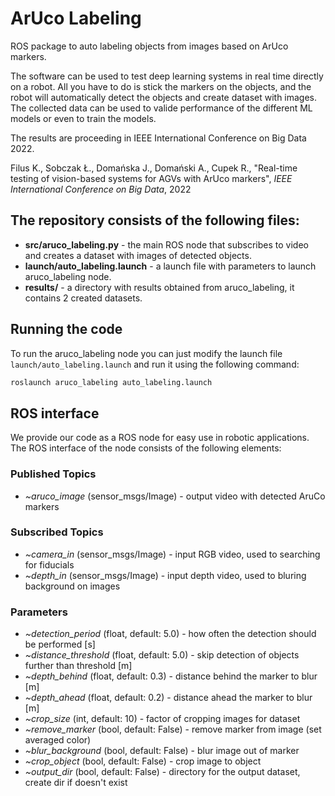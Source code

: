 # ArUco Labeling

ROS package to auto labeling objects from images based on ArUco markers.

The software can be used to test deep learning systems in real time directly on a robot. All you have to do is stick the markers on the objects, and the robot will automatically detect the objects and create dataset with images. The collected data can be used to valide performance of the different ML models or even to train the models. 

The results are proceeding in IEEE International Conference on Big Data 2022.

Filus K., Sobczak Ł., Domańska J., Domański A., Cupek R., "Real-time testing of vision-based systems for AGVs with ArUco markers", _IEEE International Conference on Big Data_, 2022

## The repository consists of the following files:

- **src/aruco_labeling.py** - the main ROS node that subscribes to video and creates a dataset with images of detected objects.
- **launch/auto_labeling.launch** - a launch file with parameters to launch aruco_labeling node.
- **results/** - a directory with results obtained from aruco_labeling, it contains 2 created datasets.

## Running the code

To run the aruco_labeling node you can just modify the launch file ``launch/auto_labeling.launch`` and run it using the following command:

```sh
roslaunch aruco_labeling auto_labeling.launch
```

## ROS interface

We provide our code as a ROS node for easy use in robotic applications. The ROS interface of the node consists of the following elements:

### Published Topics

- _~aruco_image_ (sensor_msgs/Image) - output video with detected AruCo markers

### Subscribed Topics

- _~camera_in_ (sensor_msgs/Image) - input RGB video, used to searching for fiducials
- _~depth_in_ (sensor_msgs/Image) - input depth video, used to bluring background on images

### Parameters

- _~detection_period_ (float, default: 5.0) - how often the detection should be performed [s]
- _~distance_threshold_ (float, default: 5.0) - skip detection of objects further than threshold [m]
- _~depth_behind_ (float, default: 0.3) - distance behind the marker to blur [m]
- _~depth_ahead_ (float, default: 0.2) - distance ahead the marker to blur [m]
- _~crop_size_ (int, default: 10) - factor of cropping images for dataset
- _~remove_marker_ (bool, default: False) - remove marker from image (set averaged color)
- _~blur_background_ (bool, default: False) - blur image out of marker
- _~crop_object_ (bool, default: False) - crop image to object
- _~output_dir_ (bool, default: False) - directory for the output dataset, create dir if doesn't exist
